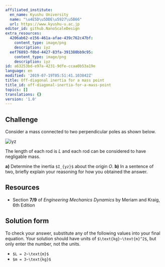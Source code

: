 ```yaml
---
affiliated_institute:
  en_name: Kyushu University
  name: "\u4E5D\u5DDE\u5927\u5B66"
  url: https://www.kyushu-u.ac.jp
editor_id: github.NanoScaleDesign
extra_resources:
  4206ab62-e156-461a-afae-439c762c47bf:
    content_type: image/png
    description: iyz
  eef76893-f0bd-4427-83fa-391380bb9c95:
    content_type: image/png
    description: iyz
id: a63253bd-e97a-4231-9dfe-ccaa0b53a19e
language: en
modified: '2019-07-19T05:51:41.103842Z'
title: Off-diagonal inertia for a mass point
title_id: off-diagonal-inertia-for-a-mass-point
topics: []
translations: {}
version: '1.0'
---
```


## Challenge
Consider a mass connected to two perpendicular poles as shown below.

![iyz](/api/v0/teachers/github.NanoScaleDesign/resources/public/4206ab62-e156-461a-afae-439c762c47bf.png/4206ab62-e156-461a-afae-439c762c47bf.png)

The length of each rod is *L* and each rod can be considered to have negligable mass.

**a)** Determine the inertia `$I_{yz}$` about the origin *O*.
**b)** In a sentence of two, briefly explain your reasoning for how you obtained the answer.


## Resources
- Section **7/9** of *Engineering Mechanics Dynamics* by Meriam and Kraig, 6th Edition


## Solution form
To check your answer, substitute any of the following values into your final equation.
Your solution should have units of `$\text{kg}~\text{m}^2$`, but only enter the number, not the units.

- `$L = 2~\text{m}$`
- `$m = 3~\text{kg}$`

